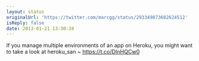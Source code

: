 ```yaml
---
layout: status
originalUrl: 'https://twitter.com/marcgg/status/293349873682624512'
isReply: false
date: 2013-01-21 13:30:34
---
```


If you manage multiple environments of an app on Heroku, you might want to take a look at heroku_san ~ https://t.co/DInHQCw0
